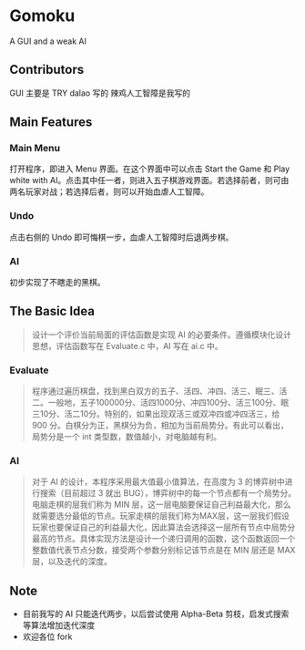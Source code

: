 Gomoku
==========
A GUI and a weak AI
## Contributors
GUI 主要是 TRY dalao 写的
辣鸡人工智障是我写的
## Main Features
### Main Menu
打开程序，即进入 Menu 界面。在这个界面中可以点击 Start the Game 和 Play white with AI。点击其中任一者，则进入五子棋游戏界面。若选择前者，则可由两名玩家对战；若选择后者，则可以开始血虐人工智障。
### Undo
点击右侧的 Undo 即可悔棋一步，血虐人工智障时后退两步棋。
### AI
初步实现了不瞎走的黑棋。
## The Basic Idea
>设计一个评价当前局面的评估函数是实现 AI 的必要条件。遵循模块化设计思想，评估函数写在 Evaluate.c 中，AI 写在 ai.c 中。
### Evaluate
>程序通过遍历棋盘，找到黑白双方的五子、活四、冲四、活三、眠三、活二。一般地，五子100000分、活四1000分、冲四100分、活三100分、眠三10分、活二10分。特别的，如果出现双活三或双冲四或冲四活三，给 900 分。白棋分为正，黑棋分为负，相加为当前局势分。有此可以看出，局势分是一个 int 类型数，数值越小，对电脑越有利。
### AI
>对于 AI 的设计，本程序采用最大值最小值算法，在高度为 3 的博弈树中进行搜索（目前超过 3 就出 BUG），博弈树中的每一个节点都有一个局势分。电脑走棋的层我们称为 MIN 层，这一层电脑要保证自己利益最大化，那么就需要选分最低的节点。玩家走棋的层我们称为MAX层，这一层我们假设玩家也要保证自己的利益最大化，因此算法会选择这一层所有节点中局势分最高的节点。具体实现方法是设计一个递归调用的函数，这个函数返回一个整数值代表节点分数，接受两个参数分别标记该节点是在 MIN 层还是 MAX 层，以及迭代的深度。

## Note
* 目前我写的 AI 只能迭代两步，以后尝试使用 Alpha-Beta 剪枝，启发式搜索等算法增加迭代深度
* 欢迎各位 fork
